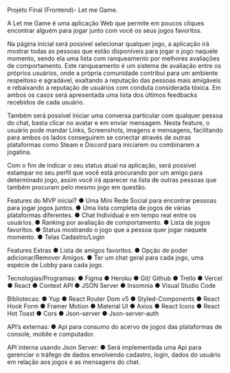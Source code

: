 Projeto Final (Frontend)- Let me Game.

A Let me Game é uma aplicação Web que permite em poucos cliques encontrar alguém para jogar junto com você os seus jogos favoritos. 

Na página inicial será possível selecionar qualquer jogo, a aplicação irá mostrar todas as pessoas que estão disponíveis para jogar o jogo naquele momento, sendo ela uma lista com ranqueamento por melhores avaliações de comportamento. Este ranqueamento é um sistema de avaliação entre os próprios usuários, onde a própria comunidade contribui para um ambiente respeitoso e agradável, exaltando a reputação das pessoas mais amigáveis e rebaixando a reputação de usuários com conduta considerada tóxica. Em ambos os casos será apresentada uma lista dos últimos feedbacks recebidos de cada usuário.

Também será possível iniciar uma conversa particular com qualquer pessoa do chat, basta clicar no avatar e em enviar mensagem. Nesta feature, o usuário pode mandar Links, Screenshots, imagens e mensagens, facilitando para ambos os lados conseguirem se conectar através de outras plataformas como Steam e Discord para iniciarem ou combinarem a jogatina. 

Com o fim de indicar o seu status atual na aplicação, será possível estampar no seu perfil que você está procurando por um amigo para determinado jogo, assim você irá aparecer na lista de outras pessoas que também procuram pelo mesmo jogo em questão.

Features do MVP inicial?
● Uma Mini Rede Social para encontrar pessoas para jogar jogos juntos.
● Uma lista completa de jogos de várias plataformas diferentes.
● Chat Individual e em tempo real entre os usuários.
● Ranking por avaliação de comportamento.
● Lista de jogos favoritos.
● Status mostrando o jogo que a pessoa quer jogar naquele momento.
● Telas Cadastro/Login

Features Extras
● Lista de amigos favoritos.
● Opção de poder adicionar/Remover Amigos.
● Ter um chat geral para cada jogo, uma espécie de Lobby para cada jogo.

Tecnologias/Programas:
● Figma
● Heroku
● Git/ Github
● Trello
● Vercel
● React
● Context API
● JSON Server
● Insomnia
● Visual Studio Code

Bibliotecas:
● Yup
● React Router Dom v5
● Styled-Components
● React Hook Form
● Framer Motion
● Material UI
● Axios
● React Icons
● React Hot Toast
● Cors
● Json-server
● Json-server-auth

API’s externas:
● Api para consumo do acervo de jogos das plataformas de console, mobile e computador.

API interna usando Json Server:
● Será implementada uma Api para gerenciar o tráfego de dados envolvendo cadastro, login, dados do usuário em relação aos jogos e as mensagens do chat.
